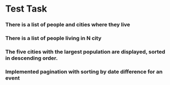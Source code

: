 # Test Task
### There is a list of people and cities where they live
### There is a list of people living in N city
### The five cities with the largest population are displayed, sorted in descending order.
### Implemented pagination with sorting by date difference for an event